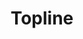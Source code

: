 ---
ee_id_show: '4500'
title: Topline
url: topline
live_url:
year: '2019'
venue: CC Foundation
state_country: Shanghai
type:
dates:
wwwnews:
wwweblast:
pitch: Third "asset light" show. Finally got the nerve up 2 do a whole show of the
  flatware series (uuuuugh, ... took me 10 years!). Def worth the wait I think. Shanghai
  wz also great.&nbsp;
ps:
layout: shows
---
